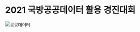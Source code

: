 # 2021 국방공공데이터 활용 경진대회
![공공데이터](https://user-images.githubusercontent.com/46769685/148499961-2f39efff-778f-49a8-b0ee-b5005617d231.jpg)
